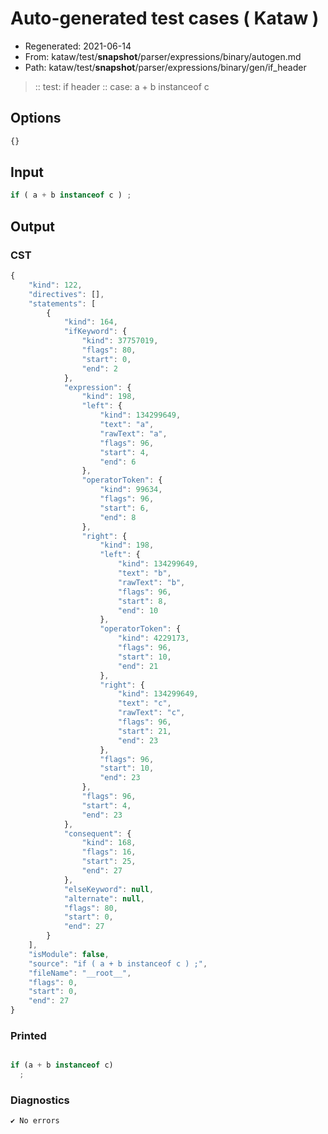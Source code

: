 # Auto-generated test cases ( Kataw )
- Regenerated: 2021-06-14
- From: kataw/test/__snapshot__/parser/expressions/binary/autogen.md
- Path: kataw/test/__snapshot__/parser/expressions/binary/gen/if_header
> :: test: if header
> :: case: a + b instanceof c
## Options

`````js
{}
`````
## Input

`````js
if ( a + b instanceof c ) ;
`````
## Output

### CST

```javascript
{
    "kind": 122,
    "directives": [],
    "statements": [
        {
            "kind": 164,
            "ifKeyword": {
                "kind": 37757019,
                "flags": 80,
                "start": 0,
                "end": 2
            },
            "expression": {
                "kind": 198,
                "left": {
                    "kind": 134299649,
                    "text": "a",
                    "rawText": "a",
                    "flags": 96,
                    "start": 4,
                    "end": 6
                },
                "operatorToken": {
                    "kind": 99634,
                    "flags": 96,
                    "start": 6,
                    "end": 8
                },
                "right": {
                    "kind": 198,
                    "left": {
                        "kind": 134299649,
                        "text": "b",
                        "rawText": "b",
                        "flags": 96,
                        "start": 8,
                        "end": 10
                    },
                    "operatorToken": {
                        "kind": 4229173,
                        "flags": 96,
                        "start": 10,
                        "end": 21
                    },
                    "right": {
                        "kind": 134299649,
                        "text": "c",
                        "rawText": "c",
                        "flags": 96,
                        "start": 21,
                        "end": 23
                    },
                    "flags": 96,
                    "start": 10,
                    "end": 23
                },
                "flags": 96,
                "start": 4,
                "end": 23
            },
            "consequent": {
                "kind": 168,
                "flags": 16,
                "start": 25,
                "end": 27
            },
            "elseKeyword": null,
            "alternate": null,
            "flags": 80,
            "start": 0,
            "end": 27
        }
    ],
    "isModule": false,
    "source": "if ( a + b instanceof c ) ;",
    "fileName": "__root__",
    "flags": 0,
    "start": 0,
    "end": 27
}
```

### Printed

```javascript

if (a + b instanceof c)
  ;

```

### Diagnostics

```javascript
✔ No errors
```

